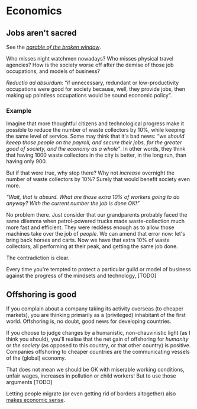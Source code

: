 # Economics

## Jobs aren't sacred

See the [*parable of the broken window*](https://en.wikipedia.org/wiki/Parable_of_the_broken_window).

Who misses night watchmen nowadays?
Who misses physical travel agencies?
How is the society worse off after the demise of those job occupations, and models of business?

*Reductio ad absurdum*: &ldquo;if unnecessary, redundant or low-productivity occupations were good for society because, well, they provide jobs, then making up
pointless occupations would be sound economic policy&rdquo;.

### Example

Imagine that more thoughtful citizens and technological progress make it possible to reduce the number of waste collectors by 10%, while keeping the
same level of service.
Some may think that it's bad news: *&ldquo;we should keeep those people on the payroll, and secure their jobs, for the greater good of society, and the
economy as a whole&rdquo;*.
In other words, they think that having 1000 waste collectors in the city is better, in the long run, than having only 900.

But if that were true, why stop there?
Why not *increase* overnight the number of waste collectors by 10%?
Surely that would benefit society even more.

*&ldquo;Wait, that is absurd.
What are those extra 10% of workers going to do anyway?
With the current number the job is done OK!&rdquo;*

No problem there.
Just consider that our grandparents probably faced the same dilemma when petrol-powered trucks made waste-collection much more fast and efficient.
They were reckless enough as to allow those machines take over the job of *people*.
We can amend that error now: let's bring back horses and carts.
Now we have that extra 10% of waste collectors, all performing at their peak, and getting the same job done.

The contradiction is clear.

Every time you're tempted to protect a particular guild or model of business against the progress of the mindsets and technology, [TODO]

## Offshoring is good

If you complain about a company taking its activity overseas (to cheaper markets), you are thinking primarily as a (privileged) inhabitant of the first world.
Offshoring is, no doubt, good news for developing countries.

If you choose to judge changes by a humanistic, non-chauvinistic light (as I think you should), you'll realise that the net gain of offshoring for *humanity*
or *the society* (as opposed to this country, or that other country) is positive.
Companies offshoring to cheaper countries are the communicating vessels of the (global) economy.

That does not mean we should be OK with miserable working conditions, unfair wages, increases in pollution or child workers!
But to use those arguments [TODO]

Letting people migrate (or even getting rid of borders altogether) also
[makes economic sense](http://www.theatlantic.com/business/archive/2015/10/get-rid-borders-completely/409501/).
